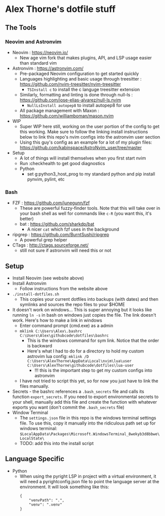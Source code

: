 # Alex Thorne's dotfile stuff

## The Tools

### Neovim and Astronvim

- Neovim : https://neovim.io/
  - New age vim fork that makes plugins, API, and LSP usage easier than standard vim
- Astronvim : https://astronvim.com/
  - Pre-packaged Neovim configuration to get started quickly
  - Languages highlighting and basic usage through treesitter : https://github.com/nvim-treesitter/nvim-treesitter
    - `TSInstall c` to install the c languge treesitter extension
  - Similarly, formatting and linting is done through null-ls : https://github.com/jose-elias-alvarez/null-ls.nvim
    - `NullLsInstall autopep8` to install autopep8 for use
  - All package management with Maxon : https://github.com/williamboman/mason.nvim
- WIP
  - Super WIP here still, working on the user portion of the config to get this working.  Make sure to follow the linking install instructions below to link this repo's nvim configs into the astronvim user section
  - Using this guy's config as an example for a lot of my plugin files: https://github.com/kabinspace/AstroNvim_user/tree/master
- Setup
  - A lot of things will install themselves when you first start nvim
  - Run :checkhealth to get good diagnostics
  - Python
    - set g:python3_host_prog to my standard python and pip install pynvim, pylint, etc

### Bash

- FZF : https://github.com/junegunn/fzf
  - These are powerful fuzzy-finder tools.  Note that this will take over in your bash shell as well for commands like `c-R` (you want this, it's better)
  - bat : https://github.com/sharkdp/bat
    - A nicer `cat` which fzf uses in the background
- ripgrep : https://github.com/BurntSushi/ripgrep
  - A powerful grep helper
- CTags : http://ctags.sourceforge.net/
  - still not sure if astronvim will need this or not


## Setup

* Install Neovim (see website above)
* Install Astronvim
  * Follow instructions from the website above
* `./install-dotfiles.sh`
  * This copies your current dotfiles into backups (with dates) and then symlinks and sources the repo files to your $HOME
* It doesn't work on windows...  This is super annoying but it looks like running `ln -s` in bash on windows just copies the file.  The link doesn't work.  Here's how to make a link in windows
  * Enter command prompt (cmd.exe) as a admin
  * `mklink C:\Users\Alex\.bashrc C:\Users\Alex\githubcode\dotfiles\bashrc`
    * This is the windows command for sym link.  Notice that the order is backward
    * Here's what I had to do for a directory to hold my custom astrovim lua config:
      `mklink /D C:\Users\AlexThorne\AppData\Local\nvim\lua\user C:\Users\AlexThorne\githubcode\dotfiles\lua-user`
      * !!! this is the important step to get my custom configs into astronvim
  * I have not tried to script this yet, so for now you just have to link the files manually.
* Secrets - the bashrc references a `.bash_secrets` file and calls its function `export_secrets`.  If you need to export environmental secrets to your shell, manually add this file and create the function with whatever exports you want (don't commit the `.bash_secrets` file)
* Window Terminal
  * The `settings.json` file in this repo is the windows terminal settings file.  To use this, copy it manually into the ridiculous path set up for windows terminal: `$LocalAppData\Packages\Microsoft.WindowsTerminal_8wekyb3d8bbwe\LocalState\`
  * TODO: add this into the install script


## Language Specific

* Python
  * When using the pyright LSP in project with a virtual environment, it will need a pyrightconfig.json file to point the language server at the environment.  It will look something like this:
    ```
    {
        "venvPath": ".",
        "venv": ".venv"
    }
    ```

